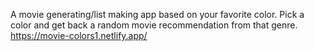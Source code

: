 A movie generating/list making app based on your favorite color. Pick a color and get back a random movie recommendation from that genre. https://movie-colors1.netlify.app/
